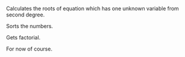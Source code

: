
Calculates the roots of equation which has one unknown variable from second degree.

Sorts the numbers.

Gets factorial.

For now of course.

